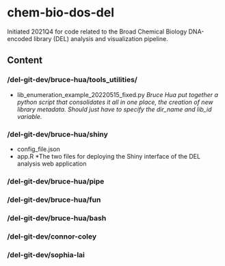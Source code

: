 # chem-bio-dos-del
Initiated 2021Q4 for code related to the Broad Chemical Biology DNA-encoded library (DEL) analysis and visualization pipeline.

## Content
### /del-git-dev/bruce-hua/tools_utilities/
- lib_enumeration_example_20220515_fixed.py
*Bruce Hua put together a python script that consolidates it all in one place, the creation of new library metadata. Should just have to specify the dir_name and lib_id variable.*
### /del-git-dev/bruce-hua/shiny
- config_file.json
- app.R
*The two files for deploying the Shiny interface of the DEL analysis web application
### /del-git-dev/bruce-hua/pipe
### /del-git-dev/bruce-hua/fun
### /del-git-dev/bruce-hua/bash
### /del-git-dev/connor-coley
### /del-git-dev/sophia-lai

